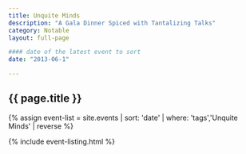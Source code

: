 ```yaml
---
title: Unquite Minds
description: "A Gala Dinner Spiced with Tantalizing Talks"
category: Notable
layout: full-page

#### date of the latest event to sort
date: "2013-06-1"

---
```

<section id="main-content">
<div class="grid-container large">
<section class="heading">
<h2 class="underline">{{ page.title }}</h2>
</section>

<div class="events-card-list fade-out-siblings">
{% assign event-list = site.events | sort: 'date' | where: 'tags','Unquite Minds' | reverse %}

{% include event-listing.html %}
